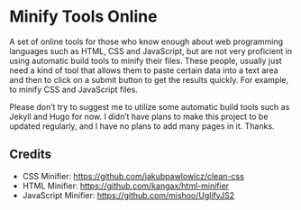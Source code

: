 Minify Tools Online
===================

A set of online tools for those who know enough about web programming languages such as HTML, CSS and JavaScript, but are not very proficient in using automatic build tools to minify their files. These people, usually just need a kind of tool that allows them to paste certain data into a text area and then to click on a submit button to get the results quickly. For example, to minify CSS and JavaScript files.

Please don&rsquo;t try to suggest me to utilize some automatic build tools such as Jekyll and Hugo for now. I didn&rsquo;t have plans to make this project to be updated regularly, and I have no plans to add many pages in it. Thanks.

Credits
-------

 - CSS Minifier: https://github.com/jakubpawlowicz/clean-css
 - HTML Minifier: https://github.com/kangax/html-minifier
 - JavaScript Minifier: https://github.com/mishoo/UglifyJS2
